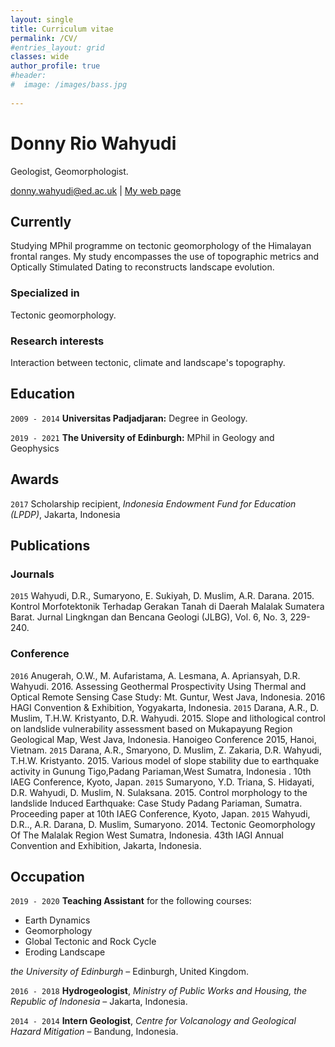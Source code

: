 ```yaml
---
layout: single
title: Curriculum vitae
permalink: /CV/
#entries_layout: grid
classes: wide
author_profile: true
#header:
#  image: /images/bass.jpg
  
---
```

# Donny Rio Wahyudi
Geologist, Geomorphologist.

<div id="webaddress">
<a href="donny.wahyudi@ed.ac.uk">donny.wahyudi@ed.ac.uk</a>
| <a href="drwahyudi.github.io">My web page</a>
</div>


## Currently

Studying MPhil programme on tectonic geomorphology of the Himalayan frontal ranges. My study encompasses the use of topographic metrics and Optically Stimulated Dating to reconstructs landscape evolution. 

### Specialized in

Tectonic geomorphology.


### Research interests

Interaction between tectonic, climate and landscape's topography.


## Education

`2009 - 2014`
__Universitas Padjadjaran:__ Degree in Geology.

`2019 - 2021`
__The University of Edinburgh:__ MPhil in Geology and Geophysics


## Awards

`2017`
Scholarship recipient, *Indonesia Endowment Fund for Education (LPDP)*, Jakarta, Indonesia

## Publications

<!-- A list is also available [online](http://scholar.google.co.uk/citations?user=LTOTl0YAAAAJ) -->

### Journals

`2015`
Wahyudi, D.R., Sumaryono, E. Sukiyah, D. Muslim, A.R. Darana. 2015. Kontrol Morfotektonik Terhadap Gerakan Tanah di Daerah Malalak Sumatera Barat. Jurnal Lingkngan dan Bencana Geologi (JLBG), Vol. 6, No. 3, 229-240.

### Conference


`2016`
Anugerah, O.W., M. Aufaristama, A. Lesmana, A. Apriansyah, D.R. Wahyudi. 2016. Assessing Geothermal Prospectivity Using Thermal and Optical Remote Sensing Case Study: Mt. Guntur, West Java, Indonesia. 2016 HAGI Convention & Exhibition, Yogyakarta, Indonesia.
`2015`
Darana, A.R., D. Muslim, T.H.W. Kristyanto, D.R. Wahyudi. 2015. Slope and lithological control on landslide vulnerability assessment based on Mukapayung Region Geological Map, West Java, Indonesia. Hanoigeo Conference 2015, Hanoi, Vietnam.
`2015`
Darana, A.R., Smaryono, D. Muslim, Z. Zakaria, D.R. Wahyudi, T.H.W. Kristyanto. 2015. Various model of slope stability due to earthquake activity in Gunung Tigo,Padang Pariaman,West Sumatra, Indonesia . 10th IAEG Conference, Kyoto, Japan.
`2015`
Sumaryono, Y.D. Triana, S. Hidayati, D.R. Wahyudi, D. Muslim, N. Sulaksana. 2015. Control morphology to the landslide Induced Earthquake: Case Study Padang Pariaman, Sumatra. Proceeding paper at 10th IAEG Conference, Kyoto, Japan.
`2015`
Wahyudi, D.R.., A.R. Darana, D. Muslim, Sumaryono. 2014. Tectonic Geomorphology Of The Malalak Region West Sumatra, Indonesia. 43th IAGI Annual Convention and Exhibition, Jakarta, Indonesia.


## Occupation

`2019 - 2020`
**Teaching Assistant** for the following courses: 
- Earth Dynamics
- Geomorphology 
- Global Tectonic and Rock Cycle 
- Eroding Landscape 

*the University of Edinburgh* – Edinburgh, United Kingdom.


`2016 - 2018`
__Hydrogeologist__, *Ministry of Public Works and Housing, the Republic of Indonesia* – Jakarta, Indonesia.


`2014 - 2014`
**Intern Geologist**, *Centre for Volcanology and Geological Hazard Mitigation* – Bandung, Indonesia.

<!-- ### Footer

Last updated: December 2020 -->


